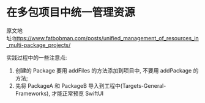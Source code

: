 #  在多包项目中统一管理资源

原文地址:https://www.fatbobman.com/posts/unified_management_of_resources_in_multi-package_projects/

实践过程中的一些注意点:
1. 创建的 Package 要用 addFiles 的方法添加到项目中, 不要用 addPackage 的方法;
2. 先将 PackageA 和 PackageB 导入到工程中(Targets-General-Frameworks), 才能正常预览 SwiftUI
